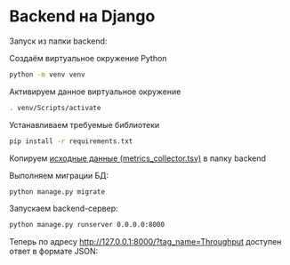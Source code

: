 # Backend на Django

Запуск из папки backend:

Создаём виртуальное окружение Python
```bash
python -m venv venv
```

Активируем данное виртуальное окружение
```bash
. venv/Scripts/activate
```

Устанавливаем требуемые библиотеки
```bash
pip install -r requirements.txt
```

Копируем [исходные данные (metrics_collector.tsv)](https://drive.google.com/drive/folders/1ym_jj7Q2siG8EQ2ZcV-et6F1KdK6-olU) в папку backend

Выполняем миграции БД:
```bash
python manage.py migrate
```

Запускаем backend-сервер:
```bash
python manage.py runserver 0.0.0.0:8000
```

Теперь по адресу http://127.0.0.1:8000/?tag_name=Throughput доступен ответ в формате JSON:
